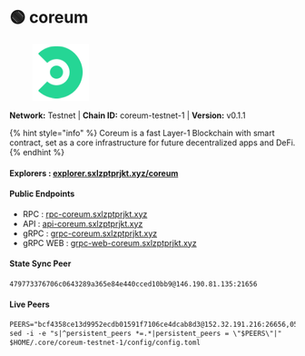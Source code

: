 # 🟢 coreum

<figure><img src="../../.gitbook/assets/coreum.png" alt=""><figcaption></figcaption></figure>

**Network:** Testnet | **Chain ID:** coreum-testnet-1 | **Version:** v0.1.1

{% hint style="info" %}
Coreum is a fast Layer-1 Blockchain with smart contract, set as a core infrastructure for future decentralized apps and DeFi.
{% endhint %}

#### **Explorers** : [explorer.sxlzptprjkt.xyz/coreum](https://explorer.sxlzptprjkt.xyz/coreum)

#### **Public Endpoints**

* RPC : [rpc-coreum.sxlzptprjkt.xyz](https://rpc-coreum.sxlzptprjkt.xyz)
* API : [api-coreum.sxlzptprjkt.xyz](https://api-coreum.sxlzptprjkt.xyz)
* gRPC : [grpc-coreum.sxlzptprjkt.xyz](https://grpc-coreum.sxlzptprjkt.xyz)
* gRPC WEB : [grpc-web-coreum.sxlzptprjkt.xyz](https://grpc-web-coreum.sxlzptprjkt.xyz)

#### **State Sync Peer**
```
479773376706c0643289a365e84e440cced10bb9@146.190.81.135:21656
```

#### **Live Peers**
```
PEERS="bcf4358ce13d9952ecdb01591f7106ce4dcab8d3@152.32.191.216:26656,051a07f1018cfdd6c24bebb3094179a6ceda2482@138.201.123.234:26656,1a3a573c53a4b90ab04eb47d160f4d3d6aa58000@35.233.117.165:26656,39a34cd4f1e908a88a726b2444c6a407f67e4229@158.160.59.199:26656,4b8d541efbb343effa1b5079de0b17d2566ac0fd@34.172.70.24:26656,7c0d4ce5ad561c3453e2e837d85c9745b76f7972@35.238.77.191:26656,5add70ec357311d07d10a730b4ec25107399e83c@5.196.7.58:26656,27450dc5adcebc84ccd831b42fcd73cb69970881@35.239.146.40:26656,abbeb588ad88176a8d7592cd8706ebbf7ef20cfe@185.241.151.197:26656,b2978432c0126f28a6be7d62892f8ded1e48d227@34.70.241.13:26656,cc6d4220633104885b89e2e0545e04b8162d69b5@75.119.134.20:26656,69d7028b7b3c40f64ea43208ecdd43e88c797fd6@34.69.126.231:26656,ef213d5b861dd96cb98e53fa14a40accacc3145a@104.248.125.89:26656,0aa5fa2507ada8a555d156920c0b09f0d633b0f9@34.173.227.148:26656"
sed -i -e "s|^persistent_peers *=.*|persistent_peers = \"$PEERS\"|" $HOME/.core/coreum-testnet-1/config/config.toml
```
